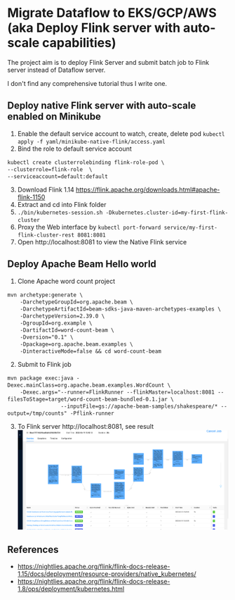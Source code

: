 # Migrate Dataflow to EKS/GCP/AWS (aka Deploy Flink server with auto-scale capabilities)

The project aim is to deploy Flink Server and submit batch job to Flink server instead of Dataflow server.

I don't find any comprehensive tutorial thus I write one.

## Deploy native Flink server with auto-scale enabled on Minikube
1. Enable the default service account to watch, create, delete pod `kubectl apply -f yaml/minikube-native-flink/access.yaml`
2. Bind the role to default service account 
```shell
kubectl create clusterrolebinding flink-role-pod \
--clusterrole=flink-role  \
--serviceaccount=default:default
```
3. Download Flink 1.14 https://flink.apache.org/downloads.html#apache-flink-1150 
4. Extract and cd into Flink folder
5. `./bin/kubernetes-session.sh -Dkubernetes.cluster-id=my-first-flink-cluster`
6. Proxy the Web interface by `kubectl port-forward service/my-first-flink-cluster-rest 8081:8081`
7. Open http://localhost:8081 to view the Native Flink service

## Deploy Apache Beam Hello world
1. Clone Apache word count project
```shell
mvn archetype:generate \
    -DarchetypeGroupId=org.apache.beam \
    -DarchetypeArtifactId=beam-sdks-java-maven-archetypes-examples \
    -DarchetypeVersion=2.39.0 \
    -DgroupId=org.example \
    -DartifactId=word-count-beam \
    -Dversion="0.1" \
    -Dpackage=org.apache.beam.examples \
    -DinteractiveMode=false && cd word-count-beam
```
2. Submit to Flink job
```shell
mvn package exec:java -Dexec.mainClass=org.apache.beam.examples.WordCount \
    -Dexec.args="--runner=FlinkRunner --flinkMaster=localhost:8081 --filesToStage=target/word-count-beam-bundled-0.1.jar \
                 --inputFile=gs://apache-beam-samples/shakespeare/* --output=/tmp/counts" -Pflink-runner
```
3. To Flink server http://localhost:8081, see result
![img.png](img.png)

## References
- https://nightlies.apache.org/flink/flink-docs-release-1.15/docs/deployment/resource-providers/native_kubernetes/
- https://nightlies.apache.org/flink/flink-docs-release-1.8/ops/deployment/kubernetes.html